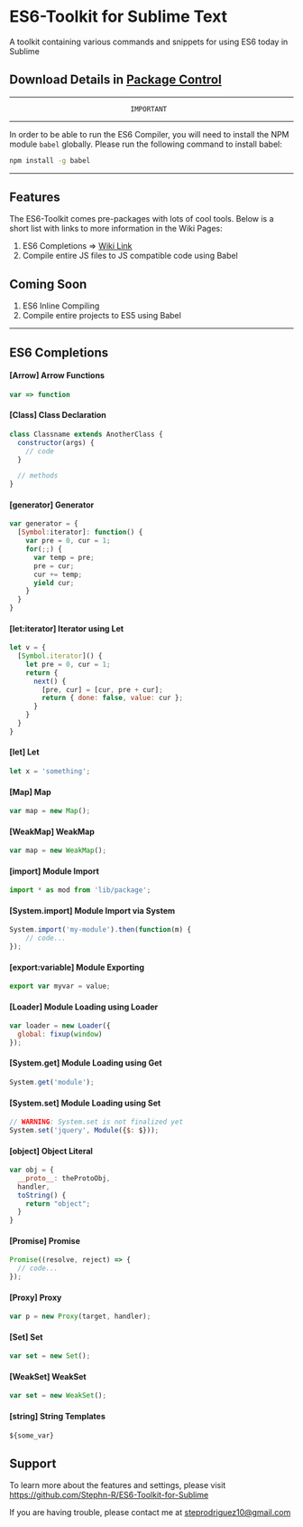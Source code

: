 # ES6-Toolkit for Sublime Text
A toolkit containing various commands and snippets for using ES6 today in Sublime

## Download Details in [Package Control](https://packagecontrol.io/packages/ES6-Toolkit)

----------------------------------------------------------------------------------
                                  IMPORTANT
----------------------------------------------------------------------------------

In order to be able to run the ES6 Compiler, you will need to install the NPM module
`babel` globally. Please run the following command to install babel:

```bash
npm install -g babel
```

----------------------------------------------------------------------------------

## Features

The ES6-Toolkit comes pre-packages with lots of cool tools. Below is a short list
with links to more information in the Wiki Pages:

1. ES6 Completions => [Wiki Link](https://github.com/lukehoban/es6features)
2. Compile entire JS files to JS compatible code using Babel

## Coming Soon

1. ES6 Inline Compiling
2. Compile entire projects to ES5 using Babel

-----------------------------------------------------------------------------------

ES6 Completions
---

#### [Arrow] Arrow Functions

```js
var => function
```

#### [Class] Class Declaration

```js
class Classname extends AnotherClass {
  constructor(args) {
    // code
  }

  // methods
}
```

#### [generator] Generator

```js
var generator = {
  [Symbol:iterator]: function() {
	var pre = 0, cur = 1;
	for(;;) {
	  var temp = pre;
	  pre = cur;
	  cur += temp;
	  yield cur;
	}
  }
}
```

#### [let:iterator] Iterator using Let

```js
let v = {
  [Symbol.iterator]() {
    let pre = 0, cur = 1;
    return {
	  next() {
	    [pre, cur] = [cur, pre + cur];
	    return { done: false, value: cur };
	  }
	}
  }
}
```

#### [let] Let

```js
let x = 'something';
```

#### [Map] Map

```js
var map = new Map();
```

#### [WeakMap] WeakMap

```js
var map = new WeakMap();
```

#### [import] Module Import

```js
import * as mod from 'lib/package';
```

#### [System.import] Module Import via System

```js
System.import('my-module').then(function(m) {
	// code...
});
```

#### [export:variable] Module Exporting

```js
export var myvar = value;
```

#### [Loader] Module Loading using Loader

```js
var loader = new Loader({
  global: fixup(window)
});
```

#### [System.get] Module Loading using Get

```js
System.get('module');
```

#### [System.set] Module Loading using Set

```js
// WARNING: System.set is not finalized yet
System.set('jquery', Module({$: $}));
```

#### [object] Object Literal

```js
var obj = {
  __proto__: theProtoObj,
  handler,
  toString() {
    return "object";
  }
}
```

#### [Promise] Promise

```js
Promise((resolve, reject) => {
  // code...
});
```

#### [Proxy] Proxy

```js
var p = new Proxy(target, handler);
```

#### [Set] Set

```js
var set = new Set();
```

#### [WeakSet] WeakSet

```js
var set = new WeakSet();
```

#### [string] String Templates

```js
${some_var}
```

Support
----

To learn more about the features and settings, please visit
https://github.com/Stephn-R/ES6-Toolkit-for-Sublime

If you are having trouble, please contact me at steprodriguez10@gmail.com
